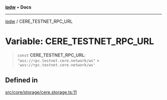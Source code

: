 [**ipdw**](../README.md) • **Docs**

***

[ipdw](../globals.md) / CERE\_TESTNET\_RPC\_URL

# Variable: CERE\_TESTNET\_RPC\_URL

> `const` **CERE\_TESTNET\_RPC\_URL**: `"wss://rpc.testnet.cere.network/ws"` = `'wss://rpc.testnet.cere.network/ws'`

## Defined in

[src/core/storage/cere.storage.ts:11](https://github.com/humandataincome/ipdw/blob/cffd44f47ee394d38eaa57c50e77342565775d5e/src/core/storage/cere.storage.ts#L11)
